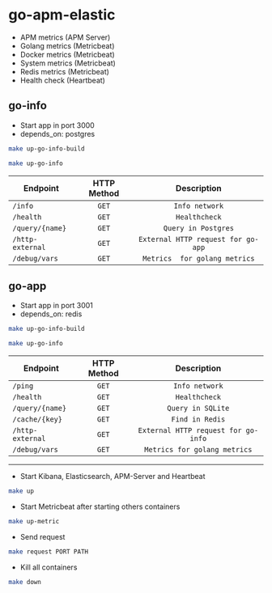 # go-apm-elastic

- APM metrics (APM Server)
- Golang metrics (Metricbeat)
- Docker metrics (Metricbeat)
- System metrics (Metricbeat)
- Redis metrics (Metricbeat)
- Health check (Heartbeat)

## go-info

- Start app in port 3000
- depends_on: postgres

```sh
make up-go-info-build
```
```sh
make up-go-info
```

| Endpoint        | HTTP Method             | Description            |
| --------------- | :---------------------: | :-----------------:    |
| `/info`         | `GET`                   | `Info network`         |
| `/health`       | `GET`                   | `Healthcheck`          |
| `/query/{name}`        | `GET`                   | `Query in Postgres` |
| `/http-external`| `GET`                   | `External HTTP request for go-app` |
| `/debug/vars`   | `GET`                   | `Metrics  for golang metrics` |

## go-app

- Start app in port 3001
- depends_on: redis
```sh
make up-go-info-build
```
```sh
make up-go-info
```

| Endpoint        | HTTP Method             | Description            |
| --------------- | :---------------------: | :-----------------:    |
| `/ping`         | `GET`                   | `Info network`         |
| `/health`       | `GET`                   | `Healthcheck`          |
| `/query/{name}`        | `GET`                   | `Query in SQLite` |
| `/cache/{key}`        | `GET`                   | `Find in Redis` |
| `/http-external`| `GET`                   | `External HTTP request for go-info` |
| `/debug/vars`   | `GET`                   | `Metrics for golang metrics` |


---

- Start Kibana, Elasticsearch, APM-Server and Heartbeat
```sh
make up
```

- Start Metricbeat after starting others containers
```sh
make up-metric
```

- Send request
```sh
make request PORT PATH
```

- Kill all containers
```sh
make down
```
